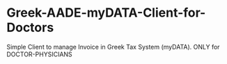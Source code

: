 # Greek-AADE-myDATA-Client-for-Doctors
Simple Client to manage Invoice in Greek Tax System (myDATA). ONLY for DOCTOR-PHYSICIANS
